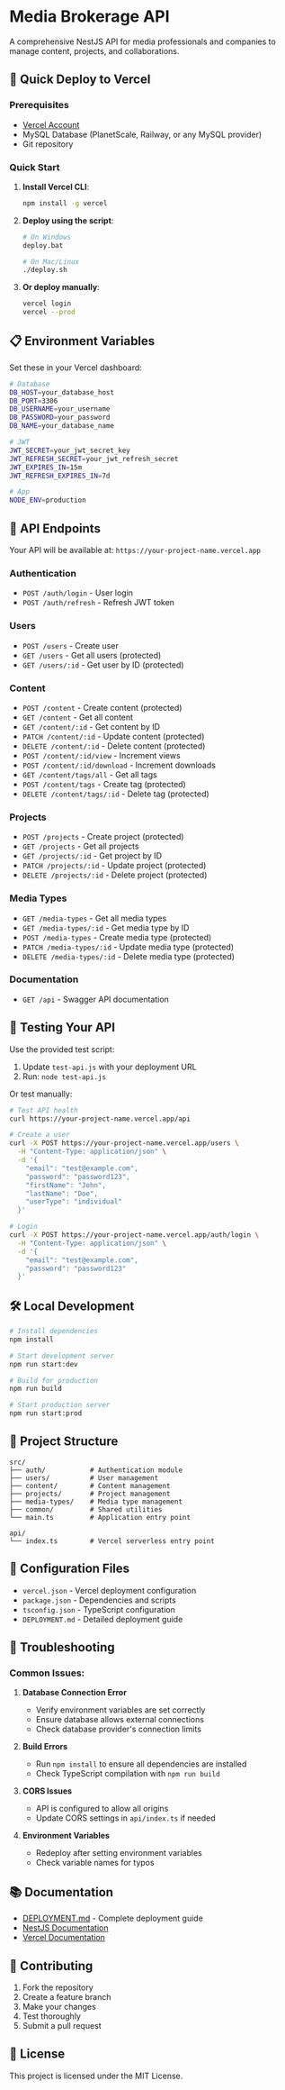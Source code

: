 # Media Brokerage API

A comprehensive NestJS API for media professionals and companies to manage content, projects, and collaborations.

## 🚀 Quick Deploy to Vercel

### Prerequisites
- [Vercel Account](https://vercel.com)
- MySQL Database (PlanetScale, Railway, or any MySQL provider)
- Git repository

### Quick Start

1. **Install Vercel CLI**:
   ```bash
   npm install -g vercel
   ```

2. **Deploy using the script**:
   ```bash
   # On Windows
   deploy.bat
   
   # On Mac/Linux
   ./deploy.sh
   ```

3. **Or deploy manually**:
   ```bash
   vercel login
   vercel --prod
   ```

## 📋 Environment Variables

Set these in your Vercel dashboard:

```bash
# Database
DB_HOST=your_database_host
DB_PORT=3306
DB_USERNAME=your_username
DB_PASSWORD=your_password
DB_NAME=your_database_name

# JWT
JWT_SECRET=your_jwt_secret_key
JWT_REFRESH_SECRET=your_jwt_refresh_secret
JWT_EXPIRES_IN=15m
JWT_REFRESH_EXPIRES_IN=7d

# App
NODE_ENV=production
```

## 🔗 API Endpoints

Your API will be available at: `https://your-project-name.vercel.app`

### Authentication
- `POST /auth/login` - User login
- `POST /auth/refresh` - Refresh JWT token

### Users
- `POST /users` - Create user
- `GET /users` - Get all users (protected)
- `GET /users/:id` - Get user by ID (protected)

### Content
- `POST /content` - Create content (protected)
- `GET /content` - Get all content
- `GET /content/:id` - Get content by ID
- `PATCH /content/:id` - Update content (protected)
- `DELETE /content/:id` - Delete content (protected)
- `POST /content/:id/view` - Increment views
- `POST /content/:id/download` - Increment downloads
- `GET /content/tags/all` - Get all tags
- `POST /content/tags` - Create tag (protected)
- `DELETE /content/tags/:id` - Delete tag (protected)

### Projects
- `POST /projects` - Create project (protected)
- `GET /projects` - Get all projects
- `GET /projects/:id` - Get project by ID
- `PATCH /projects/:id` - Update project (protected)
- `DELETE /projects/:id` - Delete project (protected)

### Media Types
- `GET /media-types` - Get all media types
- `GET /media-types/:id` - Get media type by ID
- `POST /media-types` - Create media type (protected)
- `PATCH /media-types/:id` - Update media type (protected)
- `DELETE /media-types/:id` - Delete media type (protected)

### Documentation
- `GET /api` - Swagger API documentation

## 🧪 Testing Your API

Use the provided test script:

1. Update `test-api.js` with your deployment URL
2. Run: `node test-api.js`

Or test manually:

```bash
# Test API health
curl https://your-project-name.vercel.app/api

# Create a user
curl -X POST https://your-project-name.vercel.app/users \
  -H "Content-Type: application/json" \
  -d '{
    "email": "test@example.com",
    "password": "password123",
    "firstName": "John",
    "lastName": "Doe",
    "userType": "individual"
  }'

# Login
curl -X POST https://your-project-name.vercel.app/auth/login \
  -H "Content-Type: application/json" \
  -d '{
    "email": "test@example.com",
    "password": "password123"
  }'
```

## 🛠️ Local Development

```bash
# Install dependencies
npm install

# Start development server
npm run start:dev

# Build for production
npm run build

# Start production server
npm run start:prod
```

## 📁 Project Structure

```
src/
├── auth/           # Authentication module
├── users/          # User management
├── content/        # Content management
├── projects/       # Project management
├── media-types/    # Media type management
├── common/         # Shared utilities
└── main.ts         # Application entry point

api/
└── index.ts        # Vercel serverless entry point
```

## 🔧 Configuration Files

- `vercel.json` - Vercel deployment configuration
- `package.json` - Dependencies and scripts
- `tsconfig.json` - TypeScript configuration
- `DEPLOYMENT.md` - Detailed deployment guide

## 🚨 Troubleshooting

### Common Issues:

1. **Database Connection Error**
   - Verify environment variables are set correctly
   - Ensure database allows external connections
   - Check database provider's connection limits

2. **Build Errors**
   - Run `npm install` to ensure all dependencies are installed
   - Check TypeScript compilation with `npm run build`

3. **CORS Issues**
   - API is configured to allow all origins
   - Update CORS settings in `api/index.ts` if needed

4. **Environment Variables**
   - Redeploy after setting environment variables
   - Check variable names for typos

## 📚 Documentation

- [DEPLOYMENT.md](./DEPLOYMENT.md) - Complete deployment guide
- [NestJS Documentation](https://docs.nestjs.com/)
- [Vercel Documentation](https://vercel.com/docs)

## 🤝 Contributing

1. Fork the repository
2. Create a feature branch
3. Make your changes
4. Test thoroughly
5. Submit a pull request

## 📄 License

This project is licensed under the MIT License.
